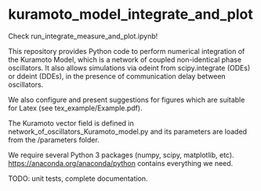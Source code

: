 # kuramoto_model_integrate_and_plot

Check run_integrate_measure_and_plot.ipynb!

This repository provides Python code to perform numerical integration of the Kuramoto Model, which is a network of coupled non-identical phase oscillators. It also allows simulations via odeint from scipy.integrate (ODEs) or ddeint (DDEs), in the presence of communication delay between oscillators.

We also configure and present suggestions for figures which are suitable for Latex (see tex_example/Example.pdf).

The Kuramoto vector field is defined in network_of_oscillators_Kuramoto_model.py and its parameters are loaded from the /parameters folder.

We require several Python 3 packages (numpy, scipy, matplotlib, etc). https://anaconda.org/anaconda/python contains everything we need.

TODO: unit tests, complete documentation.


